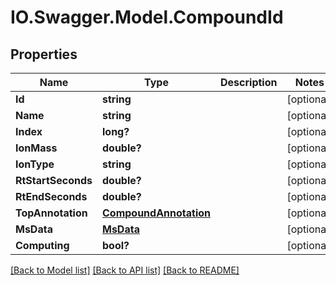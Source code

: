 # IO.Swagger.Model.CompoundId
## Properties

Name | Type | Description | Notes
------------ | ------------- | ------------- | -------------
**Id** | **string** |  | [optional] 
**Name** | **string** |  | [optional] 
**Index** | **long?** |  | [optional] 
**IonMass** | **double?** |  | [optional] 
**IonType** | **string** |  | [optional] 
**RtStartSeconds** | **double?** |  | [optional] 
**RtEndSeconds** | **double?** |  | [optional] 
**TopAnnotation** | [**CompoundAnnotation**](CompoundAnnotation.md) |  | [optional] 
**MsData** | [**MsData**](MsData.md) |  | [optional] 
**Computing** | **bool?** |  | [optional] 

[[Back to Model list]](../README.md#documentation-for-models) [[Back to API list]](../README.md#documentation-for-api-endpoints) [[Back to README]](../README.md)

